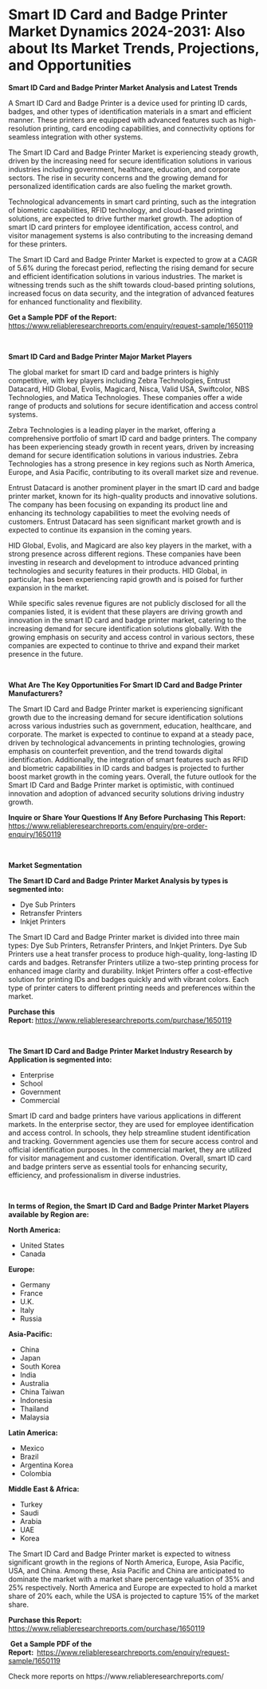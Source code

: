 <p><h1>Smart ID Card and Badge Printer Market Dynamics 2024-2031: Also about Its Market Trends, Projections, and Opportunities</h1></p><p><strong>Smart ID Card and Badge Printer Market Analysis and Latest Trends</strong></p>
<p><p>A Smart ID Card and Badge Printer is a device used for printing ID cards, badges, and other types of identification materials in a smart and efficient manner. These printers are equipped with advanced features such as high-resolution printing, card encoding capabilities, and connectivity options for seamless integration with other systems.</p><p>The Smart ID Card and Badge Printer Market is experiencing steady growth, driven by the increasing need for secure identification solutions in various industries including government, healthcare, education, and corporate sectors. The rise in security concerns and the growing demand for personalized identification cards are also fueling the market growth.</p><p>Technological advancements in smart card printing, such as the integration of biometric capabilities, RFID technology, and cloud-based printing solutions, are expected to drive further market growth. The adoption of smart ID card printers for employee identification, access control, and visitor management systems is also contributing to the increasing demand for these printers.</p><p>The Smart ID Card and Badge Printer Market is expected to grow at a CAGR of 5.6% during the forecast period, reflecting the rising demand for secure and efficient identification solutions in various industries. The market is witnessing trends such as the shift towards cloud-based printing solutions, increased focus on data security, and the integration of advanced features for enhanced functionality and flexibility.</p></p>
<p><strong>Get a Sample PDF of the Report:&nbsp;</strong> <a href="https://www.reliableresearchreports.com/enquiry/request-sample/1650119">https://www.reliableresearchreports.com/enquiry/request-sample/1650119</a></p>
<p>&nbsp;</p>
<p><strong>Smart ID Card and Badge Printer Major Market Players</strong></p>
<p><p>The global market for smart ID card and badge printers is highly competitive, with key players including Zebra Technologies, Entrust Datacard, HID Global, Evolis, Magicard, Nisca, Valid USA, Swiftcolor, NBS Technologies, and Matica Technologies. These companies offer a wide range of products and solutions for secure identification and access control systems.</p><p>Zebra Technologies is a leading player in the market, offering a comprehensive portfolio of smart ID card and badge printers. The company has been experiencing steady growth in recent years, driven by increasing demand for secure identification solutions in various industries. Zebra Technologies has a strong presence in key regions such as North America, Europe, and Asia Pacific, contributing to its overall market size and revenue.</p><p>Entrust Datacard is another prominent player in the smart ID card and badge printer market, known for its high-quality products and innovative solutions. The company has been focusing on expanding its product line and enhancing its technology capabilities to meet the evolving needs of customers. Entrust Datacard has seen significant market growth and is expected to continue its expansion in the coming years.</p><p>HID Global, Evolis, and Magicard are also key players in the market, with a strong presence across different regions. These companies have been investing in research and development to introduce advanced printing technologies and security features in their products. HID Global, in particular, has been experiencing rapid growth and is poised for further expansion in the market.</p><p>While specific sales revenue figures are not publicly disclosed for all the companies listed, it is evident that these players are driving growth and innovation in the smart ID card and badge printer market, catering to the increasing demand for secure identification solutions globally. With the growing emphasis on security and access control in various sectors, these companies are expected to continue to thrive and expand their market presence in the future.</p></p>
<p>&nbsp;</p>
<p><strong>What Are The Key Opportunities For Smart ID Card and Badge Printer Manufacturers?</strong></p>
<p><p>The Smart ID Card and Badge Printer market is experiencing significant growth due to the increasing demand for secure identification solutions across various industries such as government, education, healthcare, and corporate. The market is expected to continue to expand at a steady pace, driven by technological advancements in printing technologies, growing emphasis on counterfeit prevention, and the trend towards digital identification. Additionally, the integration of smart features such as RFID and biometric capabilities in ID cards and badges is projected to further boost market growth in the coming years. Overall, the future outlook for the Smart ID Card and Badge Printer market is optimistic, with continued innovation and adoption of advanced security solutions driving industry growth.</p></p>
<p><strong>Inquire or Share Your Questions If Any Before Purchasing This Report:</strong> <a href="https://www.reliableresearchreports.com/enquiry/pre-order-enquiry/1650119">https://www.reliableresearchreports.com/enquiry/pre-order-enquiry/1650119</a></p>
<p>&nbsp;</p>
<p><strong>Market Segmentation</strong></p>
<p><strong>The Smart ID Card and Badge Printer Market Analysis by types is segmented into:</strong></p>
<p><ul><li>Dye Sub Printers</li><li>Retransfer Printers</li><li>Inkjet Printers</li></ul></p>
<p><p>The Smart ID Card and Badge Printer market is divided into three main types: Dye Sub Printers, Retransfer Printers, and Inkjet Printers. Dye Sub Printers use a heat transfer process to produce high-quality, long-lasting ID cards and badges. Retransfer Printers utilize a two-step printing process for enhanced image clarity and durability. Inkjet Printers offer a cost-effective solution for printing IDs and badges quickly and with vibrant colors. Each type of printer caters to different printing needs and preferences within the market.</p></p>
<p><strong>Purchase this Report:&nbsp;</strong><a href="https://www.reliableresearchreports.com/purchase/1650119">https://www.reliableresearchreports.com/purchase/1650119</a></p>
<p>&nbsp;</p>
<p><strong>The Smart ID Card and Badge Printer Market Industry Research by Application is segmented into:</strong></p>
<p><ul><li>Enterprise</li><li>School</li><li>Government</li><li>Commercial</li></ul></p>
<p><p>Smart ID card and badge printers have various applications in different markets. In the enterprise sector, they are used for employee identification and access control. In schools, they help streamline student identification and tracking. Government agencies use them for secure access control and official identification purposes. In the commercial market, they are utilized for visitor management and customer identification. Overall, smart ID card and badge printers serve as essential tools for enhancing security, efficiency, and professionalism in diverse industries.</p></p>
<p>&nbsp;</p>
<p><strong>In terms of Region, the Smart ID Card and Badge Printer Market Players available by Region are:</strong></p>
<p>
    <p> <strong> North America: </strong>
        <ul>
            <li>United States</li>
            <li>Canada</li>
        </ul>
        </p> 
    <p> <strong> Europe: </strong>
        <ul>
            <li>Germany</li>
            <li>France</li>
            <li>U.K.</li>
            <li>Italy</li>
            <li>Russia</li>
        </ul>
        </p> 
    <p> <strong> Asia-Pacific: </strong>
        <ul>
            <li>China</li>
            <li>Japan</li>
            <li>South Korea</li>
            <li>India</li>
            <li>Australia</li>
            <li>China Taiwan</li>
            <li>Indonesia</li>
            <li>Thailand</li>
            <li>Malaysia</li>
        </ul>
        </p> 
    <p> <strong> Latin America: </strong>
        <ul>
            <li>Mexico</li>
            <li>Brazil</li>
            <li>Argentina Korea</li>
            <li>Colombia</li>
        </ul>
        </p> 
    <p> <strong> Middle East & Africa: </strong>
        <ul>
            <li>Turkey</li>
            <li>Saudi</li>
            <li>Arabia</li>
            <li>UAE</li>
            <li>Korea</li>
        </ul>
    </p>
    </p>
<p><p>The Smart ID Card and Badge Printer market is expected to witness significant growth in the regions of North America, Europe, Asia Pacific, USA, and China. Among these, Asia Pacific and China are anticipated to dominate the market with a market share percentage valuation of 35% and 25% respectively. North America and Europe are expected to hold a market share of 20% each, while the USA is projected to capture 15% of the market share.</p></p>
<p><strong>Purchase this Report: </strong><a href="https://www.reliableresearchreports.com/purchase/1650119">https://www.reliableresearchreports.com/purchase/1650119</a></p>
<p>&nbsp;<strong>Get a Sample PDF of the Report:&nbsp;&nbsp;</strong><a href="https://www.reliableresearchreports.com/enquiry/request-sample/1650119">https://www.reliableresearchreports.com/enquiry/request-sample/1650119</a></p>
<p><strong></strong></p>
<p>Check more reports on https://www.reliableresearchreports.com/</p>